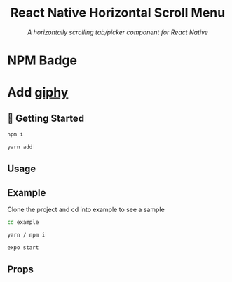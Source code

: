 <div align="center">
    <h1> React Native Horizontal Scroll Menu </h1>
    <p>
      <i>A horizontally scrolling tab/picker component for React Native</i>
    </p>
</div>

# NPM Badge

# Add [giphy](https://giphy.com/)

## 🏁 Getting Started

```bash
npm i
```

```bash
yarn add
```

## Usage

## Example

Clone the project and cd into example to see a sample

```bash
cd example

yarn / npm i

expo start
```

## Props